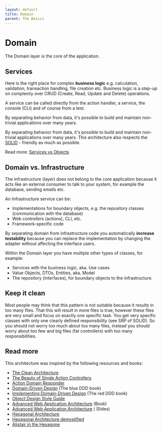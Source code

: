 ```yaml
---
layout: default
title: Domain
parent: The Basics
---
```


# Domain

The Domain layer is the core of the application.

## Services

Here is the right place for complex **business logic** e.g. calculation, validation, transaction handling, file creation etc.
Business logic is a step-up on complexity over CRUD (Create, Read, Update and Delete) operations.

A service can be called directly from the action handler, a service, the console (CLI) and
of course from a test.

By separating behavior from data, it's possible to build and maintain non-trivial
applications over many years.

By separating behavior from data, it's possible to build and maintain non-trivial
applications over many years. This architecture also respects
the [SOLID](https://www.digitalocean.com/community/conceptual_articles/s-o-l-i-d-the-first-five-principles-of-object-oriented-design) - friendly as much as possible.

Read more: [Services vs Objects](https://dontpaniclabs.com/blog/post/2017/10/12/services-vs-objects)

## Domain vs. Infrastructure

The infrastructure (layer) does not belong to the core application
because it acts like an external consumer to talk to your system,
for example the database, sending emails etc.

An Infrastructure service can be:

* Implementations for boundary objects, e.g. the repository classes (communication with the database)
* Web controllers (actions), CLI, etc.
* Framework-specific code

By separating domain from infrastructure code you automatically **increase testability**
because you can replace the implementation by changing the adapter without affecting 
the interface users.

Within the Domain layer you have multiple other types of classes, for example:

* Services with the business logic, aka. Use cases
* Value Objects, DTOs, Entities, aka. Model
* The repository (interfaces), for boundary objects to the infrastructure.

## Keep it clean

Most people may think that this pattern is not suitable because it results in too many files.
That this will result in more files is true, however these files are very small and focus on
exactly one specific task. You get very specific classes with only one clearly defined responsibility
(see SRP of SOLID). So you should not worry too much about too many files, instead you should worry
about too few and big files (fat controllers) with too many responsibilities.

## Read more

This architecture was inspired by the following resources and books:

* [The Clean Architecture](https://blog.cleancoder.com/uncle-bob/2012/08/13/the-clean-architecture.html)
* [The Beauty of Single Action Controllers](https://driesvints.com/blog/the-beauty-of-single-action-controllers)
* [Action Domain Responder](https://github.com/pmjones/adr)
* [Domain-Driven Design](https://amzn.to/3cNq2jV) (The blue DDD book)
* [Implementing Domain-Driven Design](https://amzn.to/2zrGrMm) (The red DDD book)
* [Object Design Style Guide](https://www.manning.com/books/object-design-style-guide?a_aid=object-design&a_bid=4e089b42)
* [Advanced Web Application Architecture](https://leanpub.com/web-application-architecture/) (Book)
* [Advanced Web Application Architecture](https://www.slideshare.net/matthiasnoback/advanced-web-application-architecture-full-stack-europe-2019) (
  Slides)
* [Hexagonal Architecture](https://fideloper.com/hexagonal-architecture)
* [Hexagonal Architecture demystified](https://madewithlove.be/hexagonal-architecture-demystified/)
* [Alistair in the Hexagone](https://www.youtube.com/watch?v=th4AgBcrEHA)
